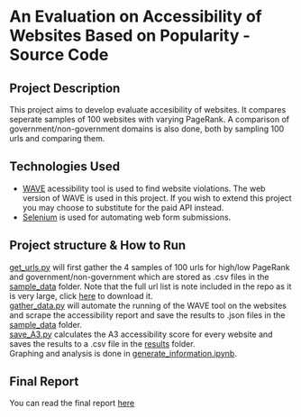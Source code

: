 # An Evaluation on Accessibility of Websites Based on Popularity - Source Code

## Project Description
This project aims to develop evaluate accesibility of websites. It compares seperate samples of 100 websites with varying PageRank. A comparison of government/non-government domains is also done, both by sampling 100 urls and comparing them.

## Technologies Used
- [WAVE](https://wave.webaim.org/) acessibility tool is used to find website violations. The web version of WAVE is used in this project. If you wish to extend this project you may choose to substitute for the paid API instead.
- [Selenium](https://selenium-python.readthedocs.io/) is used for automating web form submissions.

## Project structure & How to Run
[get_urls.py](get_urls.py) will first gather the 4 samples of 100 urls for high/low PageRank and government/non-government which are stored as .csv files in the [sample_data](sample_data/) folder. Note that the full url list is note included in the repo as it is very large, click [here](https://www.domcop.com/files/top/top10milliondomains.csv.zip) to download it. \
[gather_data.py](gather_data.py) will automate the running of the WAVE tool on the websites and scrape the accessibility report and save the results to .json files in the [sample_data](sample_data/) folder. \
[save_A3.py](save_A3.py) calculates the A3 accessibility score for every website and saves the results to a .csv file in the [results](results/) folder. \
Graphing and analysis is done in [generate_information.ipynb](generate_information.ipynb).

## Final Report
You can read the final report [here](An_Evaluation_on_Accessibility_of_Websites_Based_on_Popularity.pdf)
